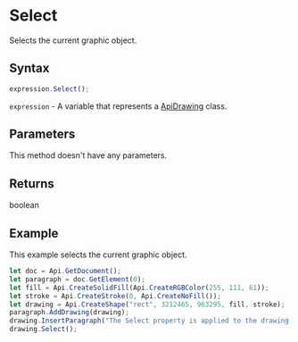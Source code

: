 # Select

Selects the current graphic object.

## Syntax

```javascript
expression.Select();
```

`expression` - A variable that represents a [ApiDrawing](../ApiDrawing.md) class.

## Parameters

This method doesn't have any parameters.

## Returns

boolean

## Example

This example selects the current graphic object.

```javascript editor-docx
let doc = Api.GetDocument();
let paragraph = doc.GetElement(0);
let fill = Api.CreateSolidFill(Api.CreateRGBColor(255, 111, 61));
let stroke = Api.CreateStroke(0, Api.CreateNoFill());
let drawing = Api.CreateShape("rect", 3212465, 963295, fill, stroke);
paragraph.AddDrawing(drawing);
drawing.InsertParagraph("The Select property is applied to the drawing object", "before", false);
drawing.Select();
```
